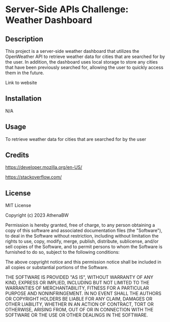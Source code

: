 # Server-Side APIs Challenge: Weather Dashboard

## Description

This project is a server-side weather dashboard that utilizes the OpenWeather API to retrieve weather data for cities that are searched for by the user. In addition, the dashboard uses local storage to store any cities that have been previously searched for, allowing the user to quickly access them in the future.

Link to website 


## Installation

N/A

## Usage

To retrieve weather data for cities that are searched for by the user


## Credits

https://developer.mozilla.org/en-US/

https://stackoverflow.com/


## License

MIT License

Copyright (c) 2023 AthenaBW

Permission is hereby granted, free of charge, to any person obtaining a copy
of this software and associated documentation files (the "Software"), to deal
in the Software without restriction, including without limitation the rights
to use, copy, modify, merge, publish, distribute, sublicense, and/or sell
copies of the Software, and to permit persons to whom the Software is
furnished to do so, subject to the following conditions:

The above copyright notice and this permission notice shall be included in all
copies or substantial portions of the Software.

THE SOFTWARE IS PROVIDED "AS IS", WITHOUT WARRANTY OF ANY KIND, EXPRESS OR
IMPLIED, INCLUDING BUT NOT LIMITED TO THE WARRANTIES OF MERCHANTABILITY,
FITNESS FOR A PARTICULAR PURPOSE AND NONINFRINGEMENT. IN NO EVENT SHALL THE
AUTHORS OR COPYRIGHT HOLDERS BE LIABLE FOR ANY CLAIM, DAMAGES OR OTHER
LIABILITY, WHETHER IN AN ACTION OF CONTRACT, TORT OR OTHERWISE, ARISING FROM,
OUT OF OR IN CONNECTION WITH THE SOFTWARE OR THE USE OR OTHER DEALINGS IN THE
SOFTWARE.
